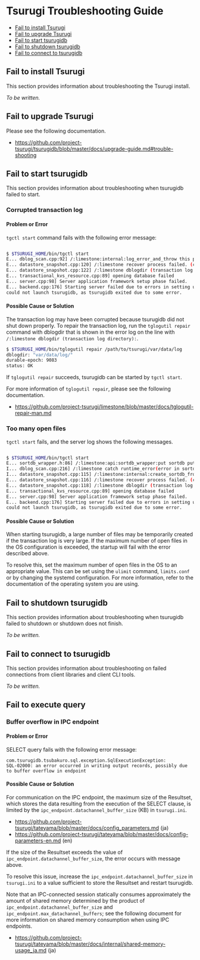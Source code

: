 # Tsurugi Troubleshooting Guide

- [Fail to install Tsurugi](#fail-to-install-tsurugi)
- [Fail to upgrade Tsurugi](#fail-to-upgrade-tsurugi)
- [Fail to start tsurugidb](#fail-to-start-tsurugidb)
- [Fail to shutdown tsurugidb](#fail-to-shutdown-tsurugidb)
- [Fail to connect to tsurugidb](#fail-to-connect-to-tsurugidb)

## Fail to install Tsurugi

This section provides information about troubleshooting the Tsurugi install.

*To be written.*

## Fail to upgrade Tsurugi

Please see the following documentation.

- https://github.com/project-tsurugi/tsurugidb/blob/master/docs/upgrade-guide.md#trouble-shooting

## Fail to start tsurugidb

This section provides information about troubleshooting when tsurugidb failed to start.

### Corrupted transaction log

#### Problem or Error

`tgctl start` command fails with the following error message:

```sh

$ $TSURUGI_HOME/bin/tgctl start
E... dblog_scan.cpp:92] /:limestone:internal:log_error_and_throw this pwal file is broken: unknown log_entry type 0
E... datastore_snapshot.cpp:120] /:limestone recover process failed. (cause: corruption detected in transaction log data directory), see https://github.com/project-tsurugi/tsurugidb/blob/master/docs/troubleshooting-guide.md
E... datastore_snapshot.cpp:122] /:limestone dblogdir (transaction log directory): "/path/to/tsurugi/var/data/log"
E... transactional_kvs_resource.cpp:89] opening database failed
E... server.cpp:98] Server application framework setup phase failed.
E... backend.cpp:176] Starting server failed due to errors in setting up server application framework.
could not launch tsurugidb, as tsurugidb exited due to some error.

```

#### Possible Cause or Solution

The transaction log may have been corrupted because tsurugidb did not shut down properly. To repair the transaction log, run the  `tglogutil repair` command with dblogdir that is shown in the error log on the line with `/:limestone dblogdir (transaction log directory):`.

```sh
$ $TSURUGI_HOME/bin/tglogutil repair /path/to/tsurugi/var/data/log
dblogdir: "var/data/log/"
durable-epoch: 9083
status: OK
```

If `tglogutil repair` succeeds, tsurugidb can be started by `tgctl start`.

For more information of `tglogutil repair`, please see the following documentation.
- https://github.com/project-tsurugi/limestone/blob/master/docs/tglogutil-repair-man.md

### Too many open files

`tgctl start` fails, and the server log shows the following messages.

```sh

$ $TSURUGI_HOME/bin/tgctl start
E... sortdb_wrapper.h:86] /:limestone:api:sortdb_wrapper:put sortdb put error, status: IO error: While open a file for appending: /path/to/tsurugi/var/data/log/sorting/000082.sst: Too many open files
I... dblog_scan.cpp:216] /:limestone catch runtime_error(error in sortdb put)
I... datastore_snapshot.cpp:115] /:limestone:internal:create_sortdb_from_wals failed to scan pwal files: error in sortdb put
E... datastore_snapshot.cpp:116] /:limestone recover process failed. (cause: corruption detected in transaction log data directory), see https://github.com/project-tsurugi/tsurugidb/blob/master/docs/troubleshooting-guide.md
E... datastore_snapshot.cpp:118] /:limestone dblogdir (transaction log directory): "/path/to/tsurugi/var/data/log"
E... transactional_kvs_resource.cpp:89] opening database failed
E... server.cpp:98] Server application framework setup phase failed.
E... backend.cpp:176] Starting server failed due to errors in setting up server application framework.
could not launch tsurugidb, as tsurugidb exited due to some error.

```

#### Possible Cause or Solution

When starting tsurugidb, a large number of files may be temporarily created if the transaction log is very large.
If the maximum number of open files in the OS configuration is exceeded, the startup will fail with the error described above.

To resolve this, set the maximum number of open files in the OS to an appropriate value. This can be set using the `ulimit` command, `limits.conf` or by changing the systemd configuration.
For more information, refer to the documentation of the operating system you are using.

## Fail to shutdown tsurugidb

This section provides information about troubleshooting when tsurugidb failed to shutdown or shutdown does not finish.

*To be written.*

## Fail to connect to tsurugidb

This section provides information about troubleshooting on failed connections from client libraries and client CLI tools.

*To be written.*

## Fail to execute query

### Buffer overflow in IPC endpoint

#### Problem or Error

SELECT query fails with the following error message:

```
com.tsurugidb.tsubakuro.sql.exception.SqlExecutionException:
SQL-02000: an error occurred in writing output records, possibly due to buffer overflow in endpoint
```

#### Possible Cause or Solution

For communication on the IPC endpoint, the maximum size of the Resultset, which stores the data resulting from the execution of the SELECT clause, is limited by the `ipc_endpoint.datachannel_buffer_size` (KB) in `tsurugi.ini`.

- https://github.com/project-tsurugi/tateyama/blob/master/docs/config_parameters.md (ja)
- https://github.com/project-tsurugi/tateyama/blob/master/docs/config-parameters-en.md (en)

If the size of the Resultset exceeds the value of `ipc_endpoint.datachannel_buffer_size`, the error occurs with message above.

To resolve this issue, increase the `ipc_endpoint.datachannel_buffer_size` in `tsurugi.ini` to a value sufficient to store the Resultset and restart tsurugidb.

Note that an IPC-connected session statically consumes approximately the amount of shared memory determined by the product of `ipc_endpoint.datachannel_buffer_size` and `ipc_endpoint.max_datachannel_buffers`; see the following document for more information on shared memory consumption when using IPC endpoints.

- https://github.com/project-tsurugi/tateyama/blob/master/docs/internal/shared-memory-usage_ja.md (ja)
